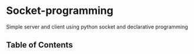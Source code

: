 # Socket-programming
Simple server and client using python socket and declarative programming

## Table of Contents

